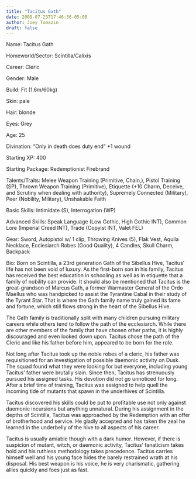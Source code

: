 ```yaml
---
title: "Tacitus Gath"
date: 2009-07-23T17:46:36-05:00
author: Joey Tomazin
draft: false
---
```

Name: Tacitus Gath

Homeworld/Sector: Scintilla/Calixis

Career: Cleric

Gender: Male

Build: Fit (1.6m/60kg)

Skin: pale

Hair: blonde

Eyes: Grey

Age: 25

Divination: “Only in death does duty end” +1 wound

Starting XP: 400

Starting Package: Redemptionist Firebrand

Talents/Traits: Melee Weapon Training (Primitive, Chain,), Pistol Training (SP), Thrown Weapon Training (Primitive), Etiquette (+10 Charm, Deceive, and Scrutiny when dealing with authority), Supremely Connected (Military), Peer (Nobility, Military), Unshakable Faith

Basic Skills: Intimidate (S), Interrogation (WP)

Advanced Skills: Speak Language (Low Gothic, High Gothic INT), Common Lore (Imperial Creed INT), Trade (Copyist INT, Valet FEL)

Gear: Sword, Autopistol w/ 1 clip, Throwing Knives (5), Flak Vest, Aquila Necklace, Ecclesiarch Robes (Good Quality), 4 Candles, Skull Charm, Backpack

Bio:
Born on Scintilla, a 23rd generation Gath of the Sibellus Hive, Tacitus’ life has not been void of luxury. As the first-born son in his family, Tacitus has received the best education in schooling as well as in etiquette that a family of nobility can provide. It should also be mentioned that Tacitus is the great-grandson of Marcus Gath, a former Warmaster General of the Ordo Maellus who was handpicked to assist the Tyrantine Cabal in their study of the Tyrant Star. That is where the Gath family name truly gained its fame and fortune, which still flows strong in the heart of the Sibellus Hive.

The Gath family is traditionally split with many children pursuing military careers while others tend to follow the path of the ecclesiarch. While there are other members of the family that have chosen other paths, it is highly discouraged and even looked down upon. Tacitus chose the path of the Cleric and like his father before him, appeared to be born for the role.

Not long after Tacitus took up the noble robes of a cleric, his father was requisitioned for an investigation of possible daemonic activity on Dusk. The squad found what they were looking for but everyone, including young Tacitus’ father were brutally slain. Since then, Tacitus has strenuously pursued his assigned tasks. His devotion did not go unnoticed for long. After a brief time of training, Tacitus was assigned to help quell the incoming tide of mutants that spawn in the underhives of Scintilla.

Tacitus discovered his skills could be put to profitable use not only against daemonic incursions but anything unnatural. During his assignment in the depths of Scintilla, Tacitus was approached by the Redemption with an offer of brotherhood and service. He gladly accepted and has taken the zeal he learned in the underbelly of the hive to all aspects of his career.

Tacitus is usually amiable though with a dark humor. However, if there is suspicion of mutant, witch, or daemonic activity, Tacitus’ fanaticism takes hold and his ruthless methodology takes precedence. Tacitus carries himself well and his young face hides the barely restrained wrath at his disposal. His best weapon is his voice, he is very charismatic, gathering allies quickly and foes just as fast.

